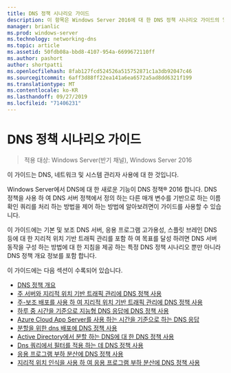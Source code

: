 ```yaml
---
title: DNS 정책 시나리오 가이드
description: 이 항목은 Windows Server 2016에 대 한 DNS 정책 시나리오 가이드의 일부입니다.
manager: brianlic
ms.prod: windows-server
ms.technology: networking-dns
ms.topic: article
ms.assetid: 50fdb08a-bbd8-4107-954a-6699672110ff
ms.author: pashort
author: shortpatti
ms.openlocfilehash: 8fab127fcd524526a515752871c1a3db92047c46
ms.sourcegitcommit: 6aff3d88ff22ea141a6ea6572a5ad8dd6321f199
ms.translationtype: MT
ms.contentlocale: ko-KR
ms.lasthandoff: 09/27/2019
ms.locfileid: "71406231"
---
```

# <a name="dns-policy-scenario-guide"></a>DNS 정책 시나리오 가이드

>적용 대상: Windows Server(반기 채널), Windows Server 2016

이 가이드는 DNS, 네트워크 및 시스템 관리자 사용에 대 한 것입니다.  
  
Windows Server에서 DNS에 대 한 새로운 기능이 DNS 정책&reg; 2016 합니다. DNS 정책을 사용 하 여 DNS 서버 정책에서 정의 하는 다른 매개 변수를 기반으로 하는 이름 확인 쿼리를 처리 하는 방법을 제어 하는 방법에 알아보려면이 가이드를 사용할 수 있습니다.   
  
이 가이드에는 기본 및 보조 DNS 서버, 응용 프로그램 고가용성, 스플릿 브레인 DNS 등에 대 한 지리적 위치 기반 트래픽 관리를 포함 하 여 목표를 달성 하려면 DNS 서버 동작을 구성 하는 방법에 대 한 지침을 제공 하는 특정 DNS 정책 시나리오 뿐만 아니라 DNS 정책 개요 정보를 포함 합니다.  
  
이 가이드에는 다음 섹션이 수록되어 있습니다.  
  
- [DNS 정책 개요](DNS-Policies-Overview.md)  
- [주 서버와 지리적 위치 기반 트래픽 관리에 DNS 정책 사용](primary-geo-location.md)  
- [주-보조 배포를 사용 하 여 지리적 위치 기반 트래픽 관리에 DNS 정책 사용](primary-secondary-geo-location.md)  
- [하루 중 시간을 기준으로 지능형 DNS 응답에 DNS 정책 사용](dns-tod-intelligent.md)
- [Azure Cloud App Server를 사용 하는 시간을 기준으로 하는 DNS 응답](dns-tod-azure-cloud-app-server.md)
- [분할을 위한 dns 배포에 DNS 정책 사용](split-brain-DNS-deployment.md)
- [Active Directory에서 분할 하는 DNS에 대 한 DNS 정책 사용](dns-sb-with-ad.md)
- [Dns 쿼리에서 필터를 적용 하는 데 DNS 정책 사용](apply-filters-on-dns-queries.md)
- [응용 프로그램 부하 분산에 DNS 정책 사용](app-lb.md)
- [지리적 위치 인식을 사용 하 여 응용 프로그램 부하 분산에 DNS 정책 사용](app-lb-geo.md)


